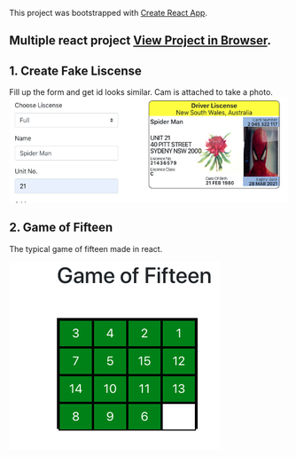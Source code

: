 This project was bootstrapped with [Create React App](https://github.com/facebook/create-react-app).

## Multiple react project [View Project in Browser](https://app.punyadev.com).

##  1. Create  Fake Liscense
Fill up the form and get id looks similar. Cam is attached to take a photo.
![Create Fake ID](./image/id.png)

##  2. Game of Fifteen
The typical game of fifteen made in react. 

![GAME OF FIFTEEN](./image/fifteen.png)
    
